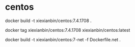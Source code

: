 # centos

docker build -t xiexianbin/centos:7.4.1708 .

docker tag xiexianbin/centos:7.4.1708 xiexianbin/centos:latest

docker build -t xiexianbin/centos:7-net -f Dockerfile.net .
